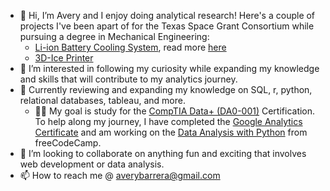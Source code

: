 - 👋 Hi, I’m Avery and I enjoy doing analytical research! Here's a couple of projects I've been apart of for the Texas Space Grant Consortium while pursuing a degree in Mechanical Engineering:
  - [Li-ion Battery Cooling System](http://www.tsgc.utexas.edu/challenge/2016/S16/), read more [here](https://ui.adsabs.harvard.edu/abs/2017ApNan...7...25T/abstract)
  - [3D-Ice Printer](http://www.tsgc.utexas.edu/challenge/2016/F16/) 
- 👀 I’m interested in following my curiosity while expanding my knowledge and skills that will contribute to my analytics journey. 
- 🌱 Currently reviewing and expanding my knowledge on SQL, r, python, relational databases, tableau, and more.
  - 🌱🌱 My goal is study for the [CompTIA Data+ (DA0-001)](https://www.comptia.org/certifications/data) Certification. To help along my journey, I have completed the [Google Analytics Certificate](https://coursera.org/share/69f99f2709f3e067c8358316a8c48e38) and am working on the [Data Analysis with Python](https://www.freecodecamp.org/learn/data-analysis-with-python/) from freeCodeCamp.
- 💞️ I’m looking to collaborate on anything fun and exciting that involves web development or data analysis.
- 📫 How to reach me @ averybarrera@gmail.com

<!---
abarriebee/abarriebee is a ✨ special ✨ repository because its `README.md` (this file) appears on your GitHub profile.
You can click the Preview link to take a look at your changes.
--->
